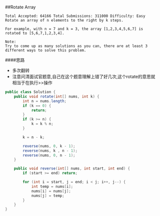 ##Rotate Array

	Total Accepted: 64166 Total Submissions: 311000 Difficulty: Easy
	Rotate an array of n elements to the right by k steps.

	For example, with n = 7 and k = 3, the array [1,2,3,4,5,6,7] is rotated to [5,6,7,1,2,3,4].

	Note:
	Try to come up as many solutions as you can, there are at least 3 different ways to solve this problem.

####思路
- 多次翻转
- 注意问清面试官题意,自己在这个题意理解上错了好几次,这个rotate的意思就相当于在执行>>操作

```java
public class Solution {
    public void rotate(int[] nums, int k) {
        int n = nums.length;
        if (k == 0) {
            return;
        }
        if (k >= n) {
            k = k % n;
        }

        k = n - k;

        reverse(nums, 0, k - 1);
        reverse(nums, k , n - 1);
        reverse(nums, 0, n - 1);
    }

    public void reverse(int[] nums, int start, int end) {
        if (start >= end) return;

        for (int i = start, j = end; i < j; i++, j--) {
            int temp = nums[i];
            nums[i] = nums[j];
            nums[j] = temp;
        }
    }
}
```
